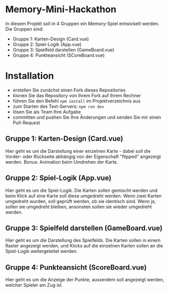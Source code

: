 # Memory-Mini-Hackathon

In diesem Projekt soll in 4 Gruppen ein Memory-Spiel entwickelt werden. Die Gruppen sind:

- Gruppe 1: Karten-Design (Card.vue)
- Gruppe 2: Spiel-Logik (App.vue)
- Gruppe 3: Spielfeld darstellen (GameBoard.vue)
- Gruppe 4: Punkteansicht (SCoreBoard.vue)

# Installation

- erstellen Sie zunächst einen Fork dieses Repositories
- klonen Sie das Repository von Ihrem Fork auf Ihrem Rechner
- führen Sie den Befehl `npm install` im Projektverzeichnis aus
- zum Starten des Text-Servers: `npm run dev`
- lösen Sie als Team Ihre Aufgabe
- committen und pushen Sie Ihre Änderungen und senden Sie mir einen Pull-Request

## Gruppe 1: Karten-Design (Card.vue)

Hier geht es um die Darstellung einer einzelnen Karte - dabei soll die Vorder- oder Rückseite abhängig von der Eigenschaft "flipped" angezeigt werden. Bonus: Animation beim Umdrehen der Karte.

## Gruppe 2: Spiel-Logik (App.vue)

Hier geht es um die Spiel-Logik. Die Karten sollen gemischt werden und beim Klick auf eine Karte soll diese umgedreht werden. Wenn zwei Karten umgedreht wurden, soll geprüft werden, ob sie identisch sind. Wenn ja, sollen sie umgedreht bleiben, ansonsten sollen sie wieder umgedreht werden.

## Gruppe 3: Spielfeld darstellen (GameBoard.vue)

Hier geht es um die Darstellung des Spielfelds. Die Karten sollen in einem Raster angezeigt werden, und Klicks auf die einzelnen Karten sollen an die Spiel-Logik weitergeleitet werden.

## Gruppe 4: Punkteansicht (ScoreBoard.vue)

Hier geht es um die Anzeige der Punkte, ausserdem soll angezeigt werden, welcher Spieler am Zug ist.




